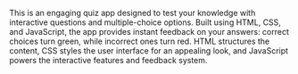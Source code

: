 This is an engaging quiz app designed to test your knowledge with interactive questions and multiple-choice options. 
Built using HTML, CSS, and JavaScript, the app provides instant feedback on your answers: correct 
choices turn green, while incorrect ones turn red. HTML structures the content, 
CSS styles the user interface for an appealing look, and JavaScript powers the 
interactive features and feedback system.
